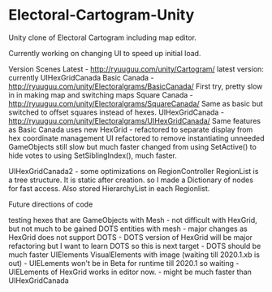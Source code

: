 # Electoral-Cartogram-Unity
Unity clone of Electoral Cartogram including map editor.

Currently working on changing UI to speed up initial load.

Version Scenes
  Latest - http://ryuuguu.com/unity/Cartogram/
     latest version: currently UIHexGridCanada
  Basic Canada - http://ryuuguu.com/unity/Electoralgrams/BasicCanada/
    First try, pretty slow in in making map and switching maps
  Square Canada - http://ryuuguu.com/unity/Electoralgrams/SquareCanada/
    Same as basic but switched to offset squares instead of hexes.
  UIHexGridCanada - http://ryuuguu.com/unity/Electoralgrams/UIHexGridCanada/
    Same features as Basic Canada
    uses new HexGrid - refactored to separate display from hex coordinate management
    UI refactored to remove instantiating unneeded GameObjects
      still slow but much faster
    changed from using SetActive() to hide votes to using SetSiblingIndex(), much faster.

  UIHexGridCanada2 - some optimizations on RegionController
    RegionList is a tree structure. It is static after creation.
      so I made a Dictionary of nodes for fast access. Also stored HierarchyList in each Regionlist.


Future directions of code

testing hexes that are
   GameObjects with Mesh
      - not difficult with HexGrid, but not much to be gained
   DOTS entities with mesh
      - major changes as HexGrid does not support DOTS
      - DOTS version of HexGrid will be major refactoring but I want to learn DOTS so this is next target
      - DOTS should be much faster
   UIElements VisualElements with image (waiting till 2020.1.xb is out)
      - UIELements won't be in Beta for runtime till 2020.1 so waiting
      - UIELements of HexGrid works in editor now.
      - might be much faster than UIHexGridCanada
